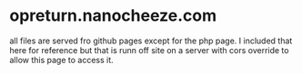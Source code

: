 # opreturn.nanocheeze.com

all files are served fro github pages except for the php page. I included that here for reference but that is runn off site on a server with cors override to allow this page to access it.
